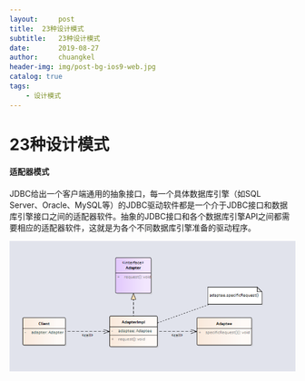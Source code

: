 ```yaml
---
layout:     post
title:	23种设计模式
subtitle: 	23种设计模式
date:       2019-08-27
author:     chuangkel
header-img: img/post-bg-ios9-web.jpg
catalog: true
tags:
    - 设计模式
---
```


# 23种设计模式

#### 适配器模式

JDBC给出一个客户端通用的抽象接口，每一个具体数据库引擎（如SQL Server、Oracle、MySQL等）的JDBC驱动软件都是一个介于JDBC接口和数据库引擎接口之间的适配器软件。抽象的JDBC接口和各个数据库引擎API之间都需要相应的适配器软件，这就是为各个不同数据库引擎准备的驱动程序。

![1566983094887](../posts_img/适配器模式.png)



